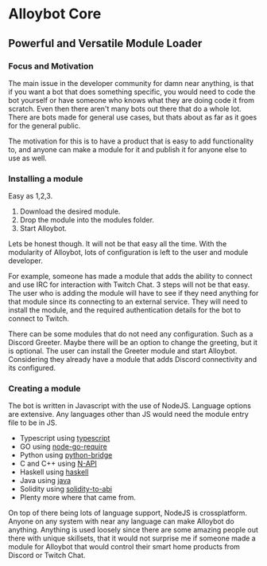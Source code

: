 # Alloybot Core
## Powerful and Versatile Module Loader

### Focus and Motivation
The main issue in the developer community for damn near anything, is that if you want a bot that does something specific, you would need to code the bot yourself or have someone who knows what they are doing code it from scratch. Even then there aren't many bots out there that do a whole lot. There are bots made for general use cases, but thats about as far as it goes for the general public.

The motivation for this is to have a product that is easy to add functionality to, and anyone can make a module for it and publish it for anyone else to use as well.

### Installing a module
Easy as 1,2,3.
1. Download the desired module.
2. Drop the module into the modules folder.
3. Start Alloybot.

Lets be honest though. It will not be that easy all the time. With the modularity of Alloybot, lots of configuration is left to the user and module developer.

For example, someone has made a module that adds the ability to connect and use IRC for interaction with Twitch Chat.
3 steps will not be that easy. The user who is adding the module will have to see if they need anything for that module since its connecting to an external service.
They will need to install the module, and the required authentication details for the bot to connect to Twitch.

There can be some modules that do not need any configuration. Such as a Discord Greeter. Maybe there will be an option to change the greeting, but it is optional. The user can install the Greeter module and start Alloybot.
Considering they already have a module that adds Discord connectivity and its configured.

### Creating a module
The bot is written in Javascript with the use of NodeJS.
Language options are extensive. Any languages other than JS would need the module entry file to be in JS.

- Typescript using [typescript](https://www.npmjs.com/package/typescript)
- GO using [node-go-require](https://www.npmjs.com/package/node-go-require)
- Python using [python-bridge](https://www.npmjs.com/package/python-bridge)
- C and C++ using [N-API](https://nodejs.org/api/n-api.html)
- Haskell using [haskell](https://www.npmjs.com/package/require-haskell)
- Java using [java](https://www.npmjs.com/package/java)
- Solidity using [solidity-to-abi](https://www.npmjs.com/package/solidity-to-abi)
- Plenty more where that came from.

On top of there being lots of language support, NodeJS is crossplatform. Anyone on any system with near any language can make Alloybot do anything.
Anything is used loosely since there are some amazing people out there with unique skillsets, that it would not surprise me if someone made a module for Alloybot that would control their smart home products from Discord or Twitch Chat.
